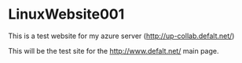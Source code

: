 # LinuxWebsite001
This is a test website for my azure server (http://up-collab.defalt.net/)

This will be the test site for the http://www.defalt.net/ main page.
